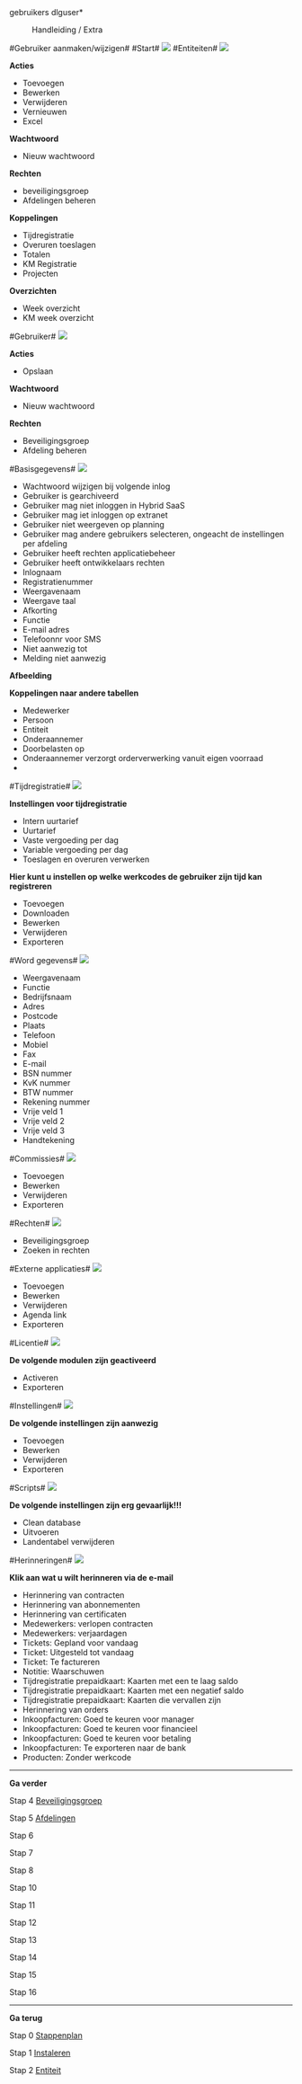 <properties>
	<page>
		<title>gebruikers</title>
		<description>gebruikers</description>
		<context>dlguser*</context>
	</page>
	<menu>
		<position>Handleiding / Extra</position> 
		<title>Gebruikers</title>
		<sort></sort>
	</menu>
</properties>

#Gebruiker aanmaken/wijzigen#
#Start#
![](images/gebruikers-start.JPG)
#Entiteiten#
![](images/gebruikers-buttonbalk2.JPg)

**Acties**

- Toevoegen
- Bewerken
- Verwijderen
- Vernieuwen
- Excel

**Wachtwoord**

- Nieuw wachtwoord

**Rechten**

- beveiligingsgroep
- Afdelingen beheren

**Koppelingen**

- Tijdregistratie
- Overuren toeslagen
- Totalen
- KM Registratie
- Projecten

**Overzichten**

- Week overzicht
- KM week overzicht

#Gebruiker#
![](images/gebruikers-buttonbalk.JPG)

**Acties**

- Opslaan

**Wachtwoord**

- Nieuw wachtwoord

**Rechten**

- Beveiligingsgroep
- Afdeling beheren

#Basisgegevens#
![](images/gebruikers-basisgegevens.jpg)

- Wachtwoord wijzigen bij volgende inlog
- Gebruiker is gearchiveerd
- Gebruiker mag niet inloggen in Hybrid SaaS
- Gebruiker mag iet inloggen op extranet
- Gebruiker niet weergeven op planning
- Gebruiker mag andere gebruikers selecteren, ongeacht de instellingen per afdeling
- Gebruiker heeft rechten applicatiebeheer
- Gebruiker heeft ontwikkelaars rechten
- Inlognaam
- Registratienummer
- Weergavenaam
- Weergave taal
- Afkorting
- Functie
- E-mail adres
- Telefoonnr voor SMS
- Niet aanwezig tot
- Melding niet aanwezig

**Afbeelding**

**Koppelingen naar andere tabellen**

- Medewerker
- Persoon
- Entiteit
- Onderaannemer
- Doorbelasten op
- Onderaannemer verzorgt orderverwerking vanuit eigen voorraad
- 
#Tijdregistratie#
![](images/gebruikers-tijdregistratiejpg.jpg)

**Instellingen voor tijdregistratie**

- Intern uurtarief
- Uurtarief
- Vaste vergoeding per dag
- Variable vergoeding per dag
- Toeslagen en overuren verwerken

**Hier kunt u instellen op welke werkcodes de gebruiker zijn tijd kan registreren**

- Toevoegen
- Downloaden
- Bewerken
- Verwijderen
- Exporteren

#Word gegevens#
![](images/gebruikers-wordgegevens.jpg)

- Weergavenaam
- Functie
- Bedrijfsnaam
- Adres
- Postcode
- Plaats
- Telefoon
- Mobiel
- Fax
- E-mail
- BSN nummer
- KvK nummer
- BTW nummer
- Rekening nummer
- Vrije veld 1
- Vrije veld 2
- Vrije veld 3
- Handtekening

#Commissies#
![](images/gebruikers-commissies.jpg)

- Toevoegen
- Bewerken
- Verwijderen
- Exporteren

#Rechten#
![](images/gebruikers-rechten.jpg)

- Beveiligingsgroep
- Zoeken in rechten

#Externe applicaties#
![](images/gebruikers-externeapplicaties.jpg)

- Toevoegen
- Bewerken
- Verwijderen
- Agenda link
- Exporteren

#Licentie#
![](images/gebruikers-licentie.jpg)

**De volgende modulen zijn geactiveerd**

- Activeren
- Exporteren

#Instellingen#
![](images/gebruikers-instellingen.jpg)

**De volgende instellingen zijn aanwezig**

- Toevoegen
- Bewerken
- Verwijderen
- Exporteren

#Scripts#
![](images/gebruikers-scripts.jpg)

**De volgende instellingen zijn erg gevaarlijk!!!**

- Clean database
- Uitvoeren
- Landentabel verwijderen

#Herinneringen#
![](images/gebruikers-herinneringen.jpg)

**Klik aan wat u wilt herinneren via de e-mail**

- Herinnering van contracten
- Herinnering van abonnementen
- Herinnering van certificaten
- Medewerkers: verlopen contracten
- Medewerkers: verjaardagen
- Tickets: Gepland voor vandaag
- Ticket: Uitgesteld tot vandaag
- Ticket: Te factureren
- Notitie: Waarschuwen
- Tijdregistratie prepaidkaart: Kaarten met een te laag saldo
- Tijdregistratie prepaidkaart: Kaarten met een negatief saldo
- Tijdregistratie prepaidkaart: Kaarten die vervallen zijn
- Herinnering van orders
- Inkoopfacturen: Goed te keuren voor manager
- Inkoopfacturen: Goed te keuren voor financieel
- Inkoopfacturen: Goed te keuren voor betaling
- Inkoopfacturen: Te exporteren naar de bank
- Producten: Zonder werkcode

---------
**Ga verder**

Stap 4 [Beveiligingsgroep](http://hybridsaas.support/pages/handleiding/extra/beveiligingsgroepen)

Stap 5 [Afdelingen](http://hybridsaas.support/pages/handleiding/extra/afdelingen)

Stap 6

Stap 7

Stap 8

Stap 10

Stap 11

Stap 12

Stap 13

Stap 14

Stap 15

Stap 16

----------
**Ga terug**

Stap 0 [Stappenplan](http://hybridsaas.support/pages/handleiding/extra/omgeving)

Stap 1 [Instaleren](http://hybridsaas.support/pages/handleiding/extra/installeren-hybrid%20SaaS-browser)

Stap 2 [Entiteit](http://hybridsaas.support/pages/handleiding/extra/entiteit)